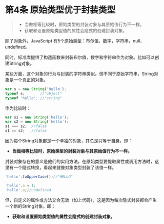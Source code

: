 # 第4条 原始类型优于封装类型

> * 当做相等比较时，原始类型的封装对象与其原始值行为不一样。
> * 获取和设置原始类型值的属性会隐式的创建封装对象。

除了对象外，JavaScript 有5个原始类型：布尔值，数字，字符串，null，undefined。

同时，标准库提供了构造函数来封装布尔值，数字和字符串作为对象。比如可以创建String对象。

某些方面，这个对象的行为与封装的字符串类似。但不同于原始字符串，String对象是一个真正的对象。

```js
var s = new String('hello');
typeof s;       //"object"
typeof 'hello'; //"string"
```

作为比较时：

```js
var s1 = new String('hello');
var s2 = new String('hello');
s1 === s2;  //false
s1 == s2;   //false
```

因为每个String对象都是一个单独的对象，其总是只等于自身。即：
* **当做相等比较时，原始类型的封装对象与其原始值行为不一样。**

封装对象存在的意义是他们的实用方法。在原始类型要提取属性或调用方法时，这里有一个隐式转换，看起来就像对象类型封装了该值一样。

```js
'hello'.toUpperCase();//"HELLO"

'hello'.a = 1;
'hello'.a;//undefined
```

但，自定义的属性或方法又会无效（如上代码），这是因为每次隐式封装都会产生一个新的String对象。即：

* **获取和设置原始类型值的属性会隐式的创建封装对象。**
